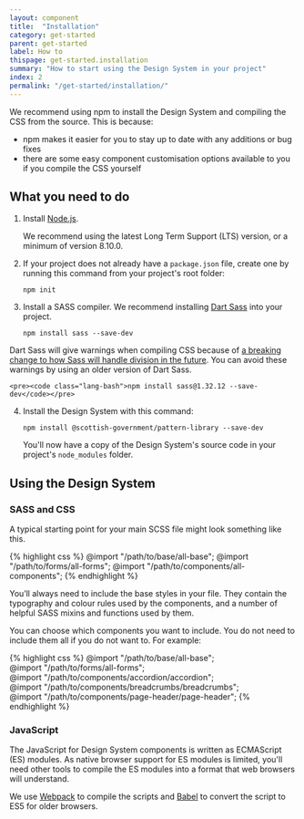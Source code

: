 ```yaml
---
layout: component
title:  "Installation"
category: get-started
parent: get-started
label: How to
thispage: get-started.installation
summary: "How to start using the Design System in your project"
index: 2
permalink: "/get-started/installation/"
---
```


We recommend using npm to install the Design System and compiling the CSS from the source. This is because:
* npm makes it easier for you to stay up to date with any additions or bug fixes
* there are some easy component customisation options available to you if you compile the CSS yourself

## What you need to do

1. Install [Node.js](https://nodejs.org/en/).

    We recommend using the latest Long Term Support (LTS) version, or a minimum of version 8.10.0.

2. If your project does not already have a `package.json` file, create one by running this command from your project's root folder:

    <pre><code class="lang-bash">npm init</code></pre>

3. Install a SASS compiler. We recommend installing [Dart Sass](https://sass-lang.com/dart-sass) into your project.

    <pre><code class="lang-bash">npm install sass --save-dev</code></pre>

<div class="ds_inset-text">
  <div class="ds_inset-text__text">
    <p>Dart Sass will give warnings when compiling CSS because of <a href="https://sass-lang.com/documentation/breaking-changes/slash-div">a breaking change to how Sass will handle division in the future</a>. You can avoid these warnings by using an older version of Dart Sass.</p>

    <pre><code class="lang-bash">npm install sass@1.32.12 --save-dev</code></pre>
  </div>
</div>

4. Install the Design System with this command:

    <pre><code class="lang-bash">npm install @scottish-government/pattern-library --save-dev</code></pre>

    You'll now have a copy of the Design System's source code in your project's `node_modules` folder.

## Using the Design System

### SASS and CSS

A typical starting point for your main SCSS file might look something like this.

{% highlight css %}
@import "/path/to/base/all-base";
@import "/path/to/forms/all-forms";
@import "/path/to/components/all-components";
{% endhighlight %}

You’ll always need to include the base styles in your file. They contain the typography and colour rules used by the components, and a number of helpful SASS mixins and functions used by them.

You can choose which components you want to include. You do not need to include them all if you do not want to. For example:

{% highlight css %}
@import "/path/to/base/all-base";  
@import "/path/to/forms/all-forms";  
@import "/path/to/components/accordion/accordion";  
@import "/path/to/components/breadcrumbs/breadcrumbs";  
@import "/path/to/components/page-header/page-header";
{% endhighlight %}

### JavaScript

The JavaScript for Design System components is written as ECMAScript (ES) modules. As native browser support for ES modules is limited, you'll need other tools to compile the ES modules into a format that web browsers will understand.

We use [Webpack](https://webpack.js.org/) to compile the scripts and [Babel](https://babeljs.io/) to convert the script to ES5 for older browsers.
